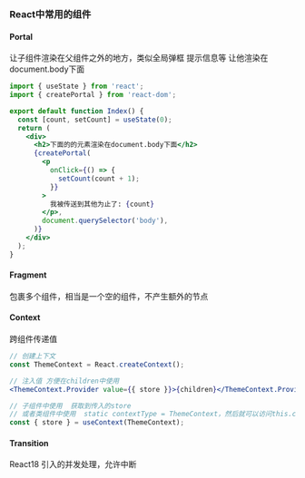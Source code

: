 ### React中常用的组件

#### Portal

让子组件渲染在父组件之外的地方，类似全局弹框 提示信息等 让他渲染在document.body下面

```jsx
import { useState } from 'react';
import { createPortal } from 'react-dom';

export default function Index() {
  const [count, setCount] = useState(0);
  return (
    <div>
      <h2>下面的的元素渲染在document.body下面</h2>
      {createPortal(
        <p
          onClick={() => {
            setCount(count + 1);
          }}
        >
          我被传送到其他为止了: {count}
        </p>,
        document.querySelector('body'),
      )}
    </div>
  );
}
```

#### Fragment

包裹多个组件，相当是一个空的组件，不产生额外的节点

#### Context

跨组件传递值

```jsx
// 创建上下文
const ThemeContext = React.createContext();

// 注入值 方便在children中使用
<ThemeContext.Provider value={{ store }}>{children}</ThemeContext.Provider>;

// 子组件中使用  获取到传入的store
// 或者类组件中使用  static contextType = ThemeContext，然后就可以访问this.context
const { store } = useContext(ThemeContext);
```


#### Transition
React18 引入的并发处理，允许中断
